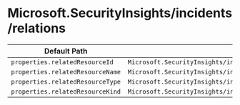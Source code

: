 # Microsoft.SecurityInsights/incidents/relations

| Default Path | Alias |
|---|---|
| `properties.relatedResourceId` | `Microsoft.SecurityInsights/incidents/relations/relatedResourceId` |
| `properties.relatedResourceName` | `Microsoft.SecurityInsights/incidents/relations/relatedResourceName` |
| `properties.relatedResourceType` | `Microsoft.SecurityInsights/incidents/relations/relatedResourceType` |
| `properties.relatedResourceKind` | `Microsoft.SecurityInsights/incidents/relations/relatedResourceKind` |

